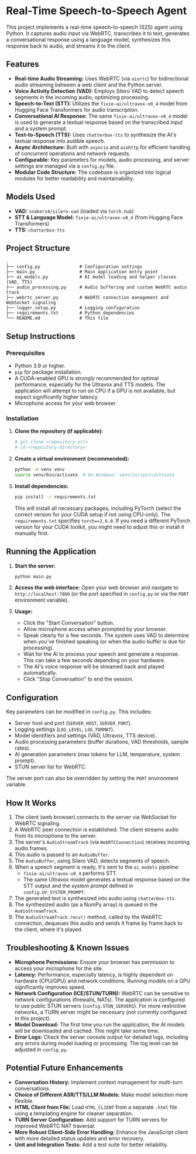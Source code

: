 # Real-Time Speech-to-Speech Agent

This project implements a real-time speech-to-speech (S2S) agent using Python. It captures audio input via WebRTC, transcribes it to text, generates a conversational response using a language model, synthesizes this response back to audio, and streams it to the client.

## Features

*   **Real-time Audio Streaming:** Uses WebRTC (via `aiortc`) for bidirectional audio streaming between a web client and the Python server.
*   **Voice Activity Detection (VAD):** Employs Silero VAD to detect speech segments in the incoming audio, optimizing processing.
*   **Speech-to-Text (STT):** Utilizes the `fixie-ai/ultravox-v0_4` model from Hugging Face Transformers for audio transcription.
*   **Conversational AI Response:** The same `fixie-ai/ultravox-v0_4` model is used to generate a textual response based on the transcribed input and a system prompt.
*   **Text-to-Speech (TTS):** Uses `chatterbox-tts` to synthesize the AI's textual response into audible speech.
*   **Async Architecture:** Built with `asyncio` and `aiohttp` for efficient handling of concurrent operations and network requests.
*   **Configurable:** Key parameters for models, audio processing, and server settings are managed via a `config.py` file.
*   **Modular Code Structure:** The codebase is organized into logical modules for better readability and maintainability.

## Models Used

*   **VAD:** `snakers4/silero-vad` (loaded via `torch.hub`)
*   **STT & Language Model:** `fixie-ai/ultravox-v0_4` (from Hugging Face Transformers)
*   **TTS:** `chatterbox-tts`

## Project Structure

```
.
├── config.py               # Configuration settings
├── main.py                 # Main application entry point
├── ai_models.py            # AI model loading and helper classes (VAD, TTS)
├── audio_processing.py     # Audio buffering and custom WebRTC audio track
├── webrtc_server.py        # WebRTC connection management and WebSocket signaling
├── logger_setup.py         # Logging configuration
├── requirements.txt        # Python dependencies
└── README.md               # This file
```

## Setup Instructions

### Prerequisites

*   Python 3.9 or higher.
*   `pip` for package installation.
*   A CUDA-enabled GPU is strongly recommended for optimal performance, especially for the Ultravox and TTS models. The application will attempt to run on CPU if a GPU is not available, but expect significantly higher latency.
*   Microphone access for your web browser.

### Installation

1.  **Clone the repository (if applicable):**
    ```bash
    # git clone <repository-url>
    # cd <repository-directory>
    ```

2.  **Create a virtual environment (recommended):**
    ```bash
    python -m venv venv
    source venv/bin/activate  # On Windows: venv\Scripts\activate
    ```

3.  **Install dependencies:**
    ```bash
    pip install -r requirements.txt
    ```
    This will install all necessary packages, including PyTorch (select the correct version for your CUDA setup if not using CPU-only). The `requirements.txt` specifies `torch==2.6.0`. If you need a different PyTorch version for your CUDA toolkit, you might need to adjust this or install it manually first.

## Running the Application

1.  **Start the server:**
    ```bash
    python main.py
    ```

2.  **Access the web interface:**
    Open your web browser and navigate to `http://localhost:7860` (or the port specified in `config.py` or via the `PORT` environment variable).

3.  **Usage:**
    *   Click the "Start Conversation" button.
    *   Allow microphone access when prompted by your browser.
    *   Speak clearly for a few seconds. The system uses VAD to determine when you've finished speaking (or when the audio buffer is due for processing).
    *   Wait for the AI to process your speech and generate a response. This can take a few seconds depending on your hardware.
    *   The AI's voice response will be streamed back and played automatically.
    *   Click "Stop Conversation" to end the session.

## Configuration

Key parameters can be modified in `config.py`. This includes:
*   Server host and port (`SERVER_HOST`, `SERVER_PORT`).
*   Logging settings (`LOG_LEVEL`, `LOG_FORMAT`).
*   Model identifiers and settings (VAD, Ultravox, TTS device).
*   Audio processing parameters (buffer durations, VAD thresholds, sample rates).
*   AI generation parameters (max tokens for LLM, temperature, system prompt).
*   STUN server list for WebRTC.

The server port can also be overridden by setting the `PORT` environment variable.

## How It Works

1.  The client (web browser) connects to the server via WebSocket for WebRTC signaling.
2.  A WebRTC peer connection is established. The client streams audio from its microphone to the server.
3.  The server's `AudioStreamTrack` (via `WebRTCConnection`) receives incoming audio frames.
4.  This audio is passed to an `AudioBuffer`.
5.  The `AudioBuffer`, using Silero VAD, detects segments of speech.
6.  When a speech segment is ready, it's sent to the `ai_models` pipeline:
    *   `fixie-ai/ultravox-v0_4` performs STT.
    *   The same Ultravox model generates a textual response based on the STT output and the system prompt defined in `config.UV_SYSTEM_PROMPT`.
7.  The generated text is synthesized into audio using `chatterbox-tts`.
8.  The synthesized audio (as a NumPy array) is queued in the `AudioStreamTrack`.
9.  The `AudioStreamTrack.recv()` method, called by the WebRTC connection, dequeues this audio and sends it frame by frame back to the client, where it's played.

## Troubleshooting & Known Issues

*   **Microphone Permissions:** Ensure your browser has permission to access your microphone for the site.
*   **Latency:** Performance, especially latency, is highly dependent on hardware (CPU/GPU) and network conditions. Running models on a GPU significantly improves speed.
*   **Network Configuration (ICE/STUN/TURN):** WebRTC can be sensitive to network configurations (firewalls, NATs). The application is configured to use public STUN servers (`config.STUN_SERVERS`). For more restrictive networks, a TURN server might be necessary (not currently configured in this project).
*   **Model Download:** The first time you run the application, the AI models will be downloaded and cached. This might take some time.
*   **Error Logs:** Check the server console output for detailed logs, including any errors during model loading or processing. The log level can be adjusted in `config.py`.

## Potential Future Enhancements

*   **Conversation History:** Implement context management for multi-turn conversations.
*   **Choice of Different ASR/TTS/LLM Models:** Make model selection more flexible.
*   **HTML Client from File:** Load `HTML_CLIENT` from a separate `.html` file using a templating engine for cleaner separation.
*   **TURN Server Configuration:** Add support for TURN servers for improved WebRTC NAT traversal.
*   **More Robust Client-Side Error Handling:** Enhance the JavaScript client with more detailed status updates and error recovery.
*   **Unit and Integration Tests:** Add a test suite for better reliability.
```
